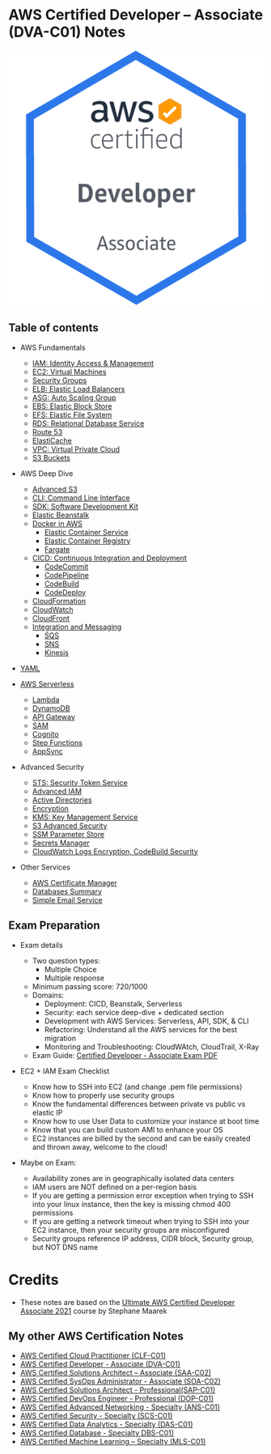 # AWS Certified Developer – Associate (DVA-C01) Notes
![AWS Certified Developer – Associate](https://github.com/aireddy73/AWS/blob/main/images/DVA-C01.png)
## Table of contents

- AWS Fundamentals
    - [IAM: Identity Access & Management](1-aws-fundamentals/iam.md)
    - [EC2: Virtual Machines](1-aws-fundamentals/ec2.md)
    - [Security Groups](1-aws-fundamentals/security-groups.md)
    - [ELB: Elastic Load Balancers](1-aws-fundamentals/elb.md)
    - [ASG: Auto Scaling Group](1-aws-fundamentals/asg.md)
    - [EBS: Elastic Block Store](1-aws-fundamentals/ebs.md)
    - [EFS: Elastic File System](1-aws-fundamentals/efs.md)
    - [RDS: Relational Database Service](1-aws-fundamentals/rds.md)
    - [Route 53](1-aws-fundamentals/route53.md)
    - [ElastiCache](1-aws-fundamentals/elasticache.md)
    - [VPC: Virtual Private Cloud](1-aws-fundamentals/vpc.md)
    - [S3 Buckets](1-aws-fundamentals/s3.md)

- AWS Deep Dive
    - [Advanced S3](2-aws-deep-dive/advanced-s3.md)
    - [CLI: Command Line Interface](2-aws-deep-dive/cli.md)
    - [SDK: Software Development Kit](2-aws-deep-dive/sdk.md)
    - [Elastic Beanstalk](2-aws-deep-dive/elastic-beanstalk.md)
    - [Docker in AWS](2-aws-deep-dive/docker-in-aws/docker.md)
        - [Elastic Container Service](2-aws-deep-dive/docker-in-aws/ecs.md)
        - [Elastic Container Registry](2-aws-deep-dive/docker-in-aws/ecr.md)
        - [Fargate](2-aws-deep-dive/docker-in-aws/fargate.md)
    - [CICD: Continuous Integration and Deployment](2-aws-deep-dive/cicd/cicd.md)
        - [CodeCommit](2-aws-deep-dive/cicd/codecommit.md)
        - [CodePipeline](2-aws-deep-dive/cicd/codepipeline.md)
        - [CodeBuild](2-aws-deep-dive/cicd/codebuild.md)
        - [CodeDeploy](2-aws-deep-dive/cicd/codedeploy.md)
    - [CloudFormation](2-aws-deep-dive/cloudformation/cloudformation.md)
    - [CloudWatch](2-aws-deep-dive/monitoring-and-audit/cloudwatch.md)
    - [CloudFront](2-aws-deep-dive/cloudfront.md)
    - [Integration and Messaging](2-aws-deep-dive/integration-and-messaging/0-intro.md)
        - [SQS](2-aws-deep-dive/integration-and-messaging/1-sqs.md)
        - [SNS](2-aws-deep-dive/integration-and-messaging/2-sns.md)
        - [Kinesis](2-aws-deep-dive/integration-and-messaging/3-kinesis.md)

- [YAML](2-aws-deep-dive/yaml.md)

- [AWS Serverless](3-aws-serverless/serverless.md)
    - [Lambda](3-aws-serverless/lambda.md)
    - [DynamoDB](3-aws-serverless/dynamodb.md)
    - [API Gateway](3-aws-serverless/apigateway.md)
    - [SAM](3-aws-serverless/sam.md)
    - [Cognito](3-aws-serverless/cognito.md)
    - [Step Functions](3-aws-serverless/stepfunctions.md)
    - [AppSync](3-aws-serverless/appsync.md)

- Advanced Security
    - [STS: Security Token Service](4-aws-security/sts.md)
    - [Advanced IAM](4-aws-security/advanced-iam.md)
    - [Active Directories](4-aws-security/active-directories.md)
    - [Encryption](4-aws-security/encryption.md)
    - [KMS: Key Management Service](4-aws-security/kms.md)
    - [S3 Advanced Security](4-aws-security/s3-advanced-security.md)
    - [SSM Parameter Store](4-aws-security/ssm.md)
    - [Secrets Manager](4-aws-security/secrets-manager.md)
    - [CloudWatch Logs Encryption, CodeBuild Security](4-aws-security/other.md)

- Other Services
    - [AWS Certificate Manager](5-aws-other-services/acm.md)
    - [Databases Summary](5-aws-other-services/databases.md)
    - [Simple Email Service](5-aws-other-services/ses.md)

## Exam Preparation

- Exam details
    - Two question types:
        - Multiple Choice
        - Multiple response
    - Minimum passing score: 720/1000
    - Domains:
        - Deployment: CICD, Beanstalk, Serverless
        - Security: each service deep-dive + dedicated section
        - Development with AWS Services: Serverless, API, SDK, & CLI
        - Refactoring: Understand all the AWS services for the best migration
        - Monitoring and Troubleshooting: CloudWAtch, CloudTrail, X-Ray
    - Exam Guide: [Certified Developer - Associate Exam PDF](https://d1.awsstatic.com/training-and-certification/docs-dev-associate/AWS_Certified_Developer_Associate-Exam_Guide_EN_1.4.pdf)

- EC2 + IAM Exam Checklist
    - Know how to SSH into EC2 (and change .pem file permissions) 
    - Know how to properly use security groups 
    - Know the fundamental differences between private vs public vs elastic IP 
    - Know how to use User Data to customize your instance at boot time 
    - Know that you can build custom AMI to enhance your OS 
    - EC2 instances are billed by the second and can be easily created and thrown away, welcome to the cloud! 
- Maybe on Exam:
    - Availability zones are in geographically isolated data centers
    - IAM users are NOT defined on a per-region basis
    - If you are getting a permission error exception when trying to SSH into your linux instance, then the key is missing chmod 400 permissions
    - If you are getting a network timeout when trying to SSH into your EC2 instance, then your security groups are misconfigured
    - Security groups reference IP address, CIDR block, Security group, but NOT DNS name

# Credits

- These notes are based on the [Ultimate AWS Certified Developer Associate 2021](https://www.udemy.com/course/aws-certified-developer-associate-dva-c01/) course by Stephane Maarek

## My other AWS Certification Notes

 - [AWS Certified Cloud Practitioner (CLF-C01)](https://github.com/aireddy73/AWS/tree/main/CLF-C01)
 - [AWS Certified Developer - Associate (DVA-C01)](https://github.com/aireddy73/AWS/tree/main/DVA-C01)
 - [AWS Certified Solutions Architect – Associate (SAA-C02)](https://github.com/aireddy73/AWS/tree/main/SAA-C02)
 - [AWS Certified SysOps Administrator - Associate (SOA-C02)](https://github.com/aireddy73/AWS/tree/main/SOA-C02)
 - [AWS Certified Solutions Architect - Professional(SAP-C01)](https://github.com/aireddy73/AWS/tree/main/SAP-C01)
 - [AWS Certified DevOps Engineer - Professional (DOP-C01)](https://github.com/aireddy73/AWS/tree/main/DOP-C01)
 - [AWS Certified Advanced Networking - Specialty (ANS-C01)](https://github.com/aireddy73/AWS/tree/main/ANS-C01)
 - [AWS Certified Security - Specialty (SCS-C01)](https://github.com/aireddy73/AWS/tree/main/SCS-C01)
 - [AWS Certified Data Analytics - Specialty (DAS-C01)](https://github.com/aireddy73/AWS/tree/main/DAS-C01)
 - [AWS Certified Database - Specialty DBS-C01)](https://github.com/aireddy73/AWS/tree/main/DBS-C01)
 - [AWS Certified Machine Learning – Specialty (MLS-C01)](https://github.com/aireddy73/AWS/tree/main/MLS-C01)
